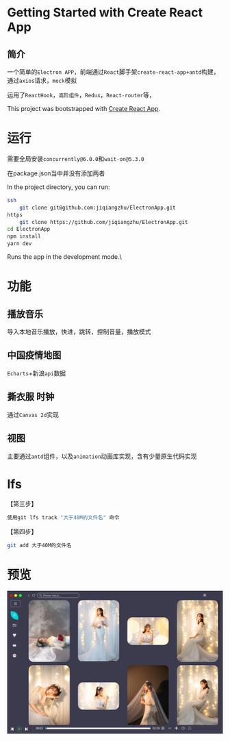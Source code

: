 # Getting Started with Create React App
## 简介
一个简单的`Electron APP`，前端通过`React`脚手架`create-react-app+antd`构建，通过`axios`请求，`mock`模拟

运用了`ReactHook`，`高阶组件`，`Redux`，`React-router`等，

This project was bootstrapped with [Create React App](https://github.com/facebook/create-react-app).
# 运行

需要全局安装`concurrently@6.0.0`和`wait-on@5.3.0`

在package.json当中并没有添加两者

In the project directory, you can run:
```bash
ssh
    git clone git@github.com:jiqiangzhu/ElectronApp.git
https
    git clone https://github.com/jiqiangzhu/ElectronApp.git
cd ElectronApp
npm install
yarn dev
```

Runs the app in the development mode.\

# 功能
## 播放音乐
导入本地音乐播放，快进，跳转，控制音量，播放模式

## 中国疫情地图
`Echarts`+新浪`api`数据

## 撕衣服 时钟
通过`Canvas 2d`实现

## 视图
主要通过`antd`组件，以及`animation`动画库实现，含有少量原生代码实现

# lfs
【第三步】
```bash
使用git lfs track "大于40M的文件名" 命令
```

【第四步】
```bash
git add 大于40M的文件名
```

# 预览

![image-20210920172037987](https://github.com/blairq-coding/ElectronApp/blob/master/docs/img/recommend.png)

